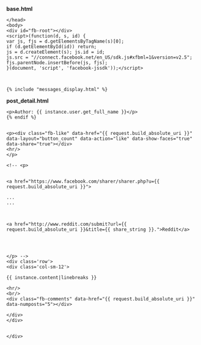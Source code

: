 **base.html**

    </head>
    <body>
    <div id="fb-root"></div>
    <script>(function(d, s, id) {
    var js, fjs = d.getElementsByTagName(s)[0];
    if (d.getElementById(id)) return;
    js = d.createElement(s); js.id = id;
    js.src = "//connect.facebook.net/en_US/sdk.js#xfbml=1&version=v2.5";
    fjs.parentNode.insertBefore(js, fjs);
    }(document, 'script', 'facebook-jssdk'));</script>



    {% include "messages_display.html" %}


**post_detail.html**

    <p>Author: {{ instance.user.get_full_name }}</p>
    {% endif %}


    <p><div class="fb-like" data-href="{{ request.build_absolute_uri }}" data-layout="button_count" data-action="like" data-show-faces="true" data-share="true"></div>
    <hr/>
    </p>

    <!-- <p>


    <a href="https://www.facebook.com/sharer/sharer.php?u={{ request.build_absolute_uri }}">

    ...
    ...



    <a href="http://www.reddit.com/submit?url={{ request.build_absolute_uri }}&title={{ share_string }}.">Reddit</a>




    </p> -->
    <div class='row'>
    <div class='col-sm-12'>

    {{ instance.content|linebreaks }}

    <hr/>
    <br/>
    <div class="fb-comments" data-href="{{ request.build_absolute_uri }}" data-numposts="5"></div>

    </div>
    </div>


    </div>